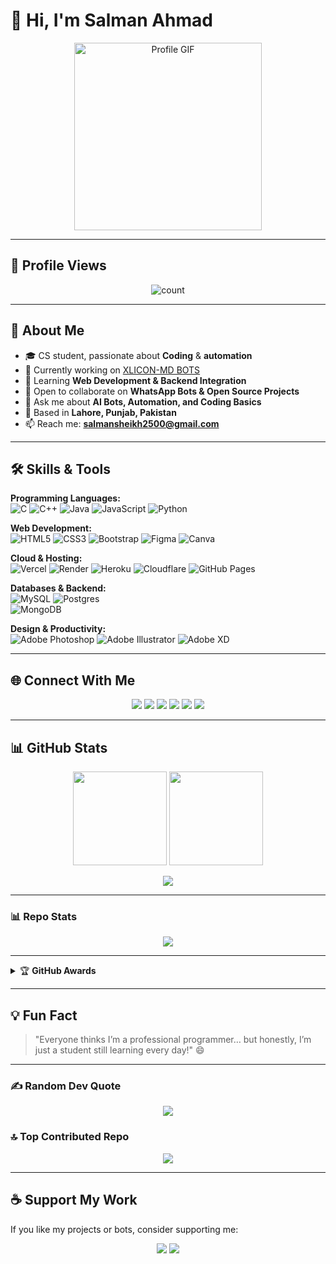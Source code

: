 # 👋 Hi, I'm Salman Ahmad  

<p align="center">  
  <a href="https://github.com/ahmmikun">
    <img src="https://i.pinimg.com/originals/63/bf/a2/63bfa20b6e5658bff2c8236b52933261.gif" alt="Profile GIF" height="300">
  </a>
</p>  

---

## 👥 Profile Views  

<p align="center">
  <img alt="count" src="https://count.getloli.com/get/@:ahmmikun?theme=original-new">
</p>

---

## 📌 About Me  
- 🎓 CS student, passionate about **Coding** & **automation**  
- 🔭 Currently working on [XLICON-MD BOTS](https://github.com/ahmmikun/XLICON-V3-MD)  
- 🌱 Learning **Web Development & Backend Integration**  
- 🤝 Open to collaborate on **WhatsApp Bots & Open Source Projects**  
- 💬 Ask me about **AI Bots, Automation, and Coding Basics**  
- 📍 Based in **Lahore, Punjab, Pakistan**  
- 📫 Reach me: **salmansheikh2500@gmail.com**  

---

## 🛠️ Skills & Tools  

**Programming Languages:**  
![C](https://img.shields.io/badge/c-%2300599C.svg?style=for-the-badge&logo=c&logoColor=white) 
![C++](https://img.shields.io/badge/c++-%2300599C.svg?style=for-the-badge&logo=c%2B%2B&logoColor=white) 
![Java](https://img.shields.io/badge/java-%23ED8B00.svg?style=for-the-badge&logo=openjdk&logoColor=white) 
![JavaScript](https://img.shields.io/badge/javascript-%23323330.svg?style=for-the-badge&logo=javascript&logoColor=%23F7DF1E) 
![Python](https://img.shields.io/badge/python-3670A0?style=for-the-badge&logo=python&logoColor=ffdd54)  

**Web Development:**  
![HTML5](https://img.shields.io/badge/html5-%23E34F26.svg?style=for-the-badge&logo=html5&logoColor=white) 
![CSS3](https://img.shields.io/badge/css3-%231572B6.svg?style=for-the-badge&logo=css3&logoColor=white) 
![Bootstrap](https://img.shields.io/badge/bootstrap-%238511FA.svg?style=for-the-badge&logo=bootstrap&logoColor=white) 
![Figma](https://img.shields.io/badge/figma-%23F24E1E.svg?style=for-the-badge&logo=figma&logoColor=white) 
![Canva](https://img.shields.io/badge/Canva-%2300C4CC.svg?style=for-the-badge&logo=Canva&logoColor=white)  

**Cloud & Hosting:**  
![Vercel](https://img.shields.io/badge/vercel-%23000000.svg?style=for-the-badge&logo=vercel&logoColor=white) 
![Render](https://img.shields.io/badge/Render-%46E3B7.svg?style=for-the-badge&logo=render&logoColor=white) 
![Heroku](https://img.shields.io/badge/heroku-%23430098.svg?style=for-the-badge&logo=heroku&logoColor=white) 
![Cloudflare](https://img.shields.io/badge/Cloudflare-F38020?style=for-the-badge&logo=Cloudflare&logoColor=white) 
![GitHub Pages](https://img.shields.io/badge/github%20pages-121013?style=for-the-badge&logo=github&logoColor=white)  

**Databases & Backend:**  
![MySQL](https://img.shields.io/badge/mysql-%2300000f.svg?style=for-the-badge&logo=mysql&logoColor=white) 
![Postgres](https://img.shields.io/badge/postgres-%23316192.svg?style=for-the-badge&logo=postgresql&logoColor=white)  
![MongoDB](https://img.shields.io/badge/MongoDB-%234ea94b.svg?style=for-the-badge&logo=mongodb&logoColor=white)  

**Design & Productivity:**  
![Adobe Photoshop](https://img.shields.io/badge/adobe%20photoshop-%2331A8FF.svg?style=for-the-badge&logo=adobe%20photoshop&logoColor=white) 
![Adobe Illustrator](https://img.shields.io/badge/adobe%20illustrator-%23FF9A00.svg?style=for-the-badge&logo=adobe%20illustrator&logoColor=white) 
![Adobe XD](https://img.shields.io/badge/Adobe%20XD-470137?style=for-the-badge&logo=Adobe%20XD&logoColor=#FF61F6)  

---

## 🌐 Connect With Me  

<p align="center">
  <a href="https://youtube.com/@s4salmanyt"><img src="https://img.shields.io/badge/YouTube-ff0000?style=for-the-badge&logo=youtube&logoColor=white"></a>
  <a href="http://Wa.me/923184070915"><img src="https://img.shields.io/badge/Whatsapp-25D366?style=for-the-badge&logo=whatsapp&logoColor=white"></a>
  <a href="https://facebook.com/AhmmiKun"><img src="https://img.shields.io/badge/Facebook-1877F2?style=for-the-badge&logo=facebook&logoColor=white"></a>
  <a href="https://instagram.com/ahmmikun"><img src="https://img.shields.io/badge/Instagram-E4405F?style=for-the-badge&logo=instagram&logoColor=white"></a>
  <a href="https://x.com/ahmmikun"><img src="https://img.shields.io/badge/Twitter/X-000000?style=for-the-badge&logo=x&logoColor=white"></a>
  <a href="https://linkedin.com/in/ahmmikun"><img src="https://img.shields.io/badge/LinkedIn-0077B5?style=for-the-badge&logo=linkedin&logoColor=white"></a>
</p>  

---

## 📊 GitHub Stats  

<p align="center">
  <img src="https://github-readme-stats.vercel.app/api?username=ahmmikun&show_icons=true&title_color=00A3FF&icon_color=00A3FF&text_color=FFFFFF&bg_color=0D1117,001C6C,000000" height="150"/>
  <img src="https://github-readme-stats.vercel.app/api/top-langs/?username=ahmmikun&title_color=00A3FF&text_color=FFFFFF&bg_color=0D1117,001C6C,000000&layout=compact" height="150"/>
</p>  


</p>
<p align="center">
  <img src="https://github-readme-activity-graph.vercel.app/graph?username=ahmmikun&bg_color=0D1117&color=00A3FF&line=00A3FF&point=FFFFFF&area=true&hide_border=true"/>
</p>  

---

### 📊 Repo Stats  
<p align="center">
  <img src="https://github-readme-stats.vercel.app/api/pin/?username=ahmmikun&repo=XLICON-V2-MD&title_color=00A3FF&icon_color=00A3FF&text_color=FFFFFF&bg_color=0D1117,001C6C,000000"/>
</p>  
 

---

<details>
  <summary>🏆 <b>GitHub Awards</b></summary><br/>
  <p align="center">
    <img src="https://github-profile-trophy.vercel.app/?username=ahmmikun"/>
  </p>
</details>  

---

## 💡 Fun Fact  
> "Everyone thinks I’m a professional programmer… but honestly, I’m just a student still learning every day!" 😄  

---

### ✍️ Random Dev Quote  
<p align="center">
  <img src="https://quotes-github-readme.vercel.app/api?type=horizontal&bg_color=001C6C&border_color=001C6C&theme=dark"/>
</p>  

### 🔝 Top Contributed Repo  
<p align="center">
  <img src="https://github-contributor-stats.vercel.app/api?username=ahmmikun&limit=5&theme=flat&combine_all_yearly_contributions=true"/>
</p>  

---

## ☕ Support My Work  
If you like my projects or bots, consider supporting me:  

<p align="center">
  <a href="https://buymeacoffee.com/ahmmikun"><img src="https://img.shields.io/badge/Buy%20Me%20a%20Coffee-ffdd00?style=for-the-badge&logo=buy-me-a-coffee&logoColor=black"></a>
  <a href="https://patreon.com/ahmmikun"><img src="https://img.shields.io/badge/Patreon-F96854?style=for-the-badge&logo=patreon&logoColor=white"></a>
</p>  
